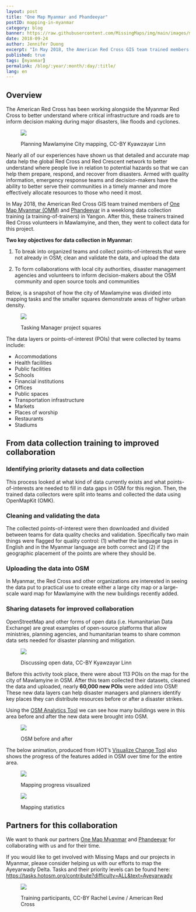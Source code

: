 ```yaml
---
layout: post
title: "One Map Myanmar and Phandeeyar"
postID: mapping-in-myanmar
category: blog
banner: https://raw.githubusercontent.com/MissingMaps/img/main/images/missingmaps-blog_20181203_banner.png
date: 2018-09-24
author: Jennifer Duong
excerpt: "In May 2018, the American Red Cross GIS team trained members of One Map Myanmar and Phandeeyar in a weeklong data collection training (a training-of-trainers) in Yangon. After this, these trainers trained Red Cross volunteers in Mawlamyine, and then, they went to collect data for this project."
published: true
tags: [myanmar]
permalink: /blog/:year/:month/:day/:title/
lang: en
---
```


## Overview

The American Red Cross has been working alongside the Myanmar Red Cross to better understand where critical infrastructure and roads are to inform decision making during major disasters, like floods and cyclones. 

<figure>
<img src="https://raw.githubusercontent.com/MissingMaps/img/main/images/missingmaps-blog_20181203_1.png">
<p class="caption">Planning Mawlamyine City mapping, CC-BY Kyawzayar Linn</p>
</figure>

Nearly all of our experiences have shown us that detailed and accurate map data help the global Red Cross and Red Crescent network to better understand where people live in relation to potential hazards so that we can help them prepare, respond, and recover from disasters. Armed with quality information, emergency response teams and decision-makers have the ability to better serve their communities in a timely manner and more effectively allocate resources to those who need it most.

In May 2018, the American Red Cross GIS team trained members of [One Map Myanmar (OMM)](https://portal.onemapmyanmar.info/omm/home/) and [Phandeeyar](https://phandeeyar.org/) in a weeklong data collection training (a training-of-trainers) in Yangon. After this, these trainers trained Red Cross volunteers in Mawlamyine, and then, they went to collect data for this project.

**Two key objectives for data collection in Myanmar:**

1. To break into organized teams and collect points-of-interests that were not already in OSM; clean and validate the data, and  upload the data

2. To form collaborations with local city authorities, disaster management agencies and volunteers to inform decision-makers about the OSM community and open source tools and communities

Below, is a snapshot of how the city of Mawlamyine was divided into mapping tasks and the smaller squares demonstrate areas of higher urban density. 

<figure>
<img src="https://raw.githubusercontent.com/MissingMaps/img/main/images/missingmaps-blog_20181203_2.png">
<p class="caption">Tasking Manager project squares</p>
</figure>

The data layers or points-of-interest (POIs) that were collected by teams include:

- Accommodations
- Health facilities
- Public facilities
- Schools
- Financial institutions
- Offices
- Public spaces
- Transportation infrastructure
- Markets
- Places of worship
- Restaurants
- Stadiums


## From data collection training to improved collaboration

### Identifying priority datasets and data collection

This process looked at what kind of data currently exists and what points-of-interests are needed to fill in data gaps in OSM for this region. Then, the trained data collectors were split into teams and collected the data using OpenMapKit (OMK).

### Cleaning and validating the data

The collected points-of-interest were then downloaded and divided between teams for data quality checks and validation. Specifically two main things were flagged for quality control: (1) whether the language tags in English and in the Myanmar language are both correct and (2) if the geographic placement of the points are where they should be.

### Uploading the data into OSM

In Myanmar, the Red Cross and other organizations are interested in seeing the data put to practical use to create either a large city map or a large-scale ward map for Mawlamyine with the new buildings recently added.

### Sharing datasets for improved collaboration

OpenStreetMap and other forms of open data (i.e. Humanitarian Data Exchange) are great examples of open-source platforms that allow ministries, planning agencies, and humanitarian teams to share common data sets needed for disaster planning and mitigation.

<figure>
<img src="https://raw.githubusercontent.com/MissingMaps/img/main/images/missingmaps-blog_20181203_3.png">
<p class="caption">Discussing open data, CC-BY Kyawzayar Linn</p>
</figure>

Before this activity took place, there were about 113 POIs on the map for the city of Mawlamyine in OSM. After this team collected their datasets, cleaned the data and uploaded, nearly **60,000 new POIs** were added into OSM! These new data layers can help disaster managers and planners identify key places they can distribute resources before or after a disaster strikes. 

Using the [OSM Analytics Tool](https://osm-analytics.org/) we can see how many buildings were in this area before and after the new data were brought into OSM.

<figure>
<img src="https://raw.githubusercontent.com/MissingMaps/img/main/images/missingmaps-blog_20181203_4.png">
<p class="caption">OSM before and after</p>
</figure>

The below animation, produced from HOT’s [Visualize Change Tool](http://visualize-change.hotosm.org/) also shows the progress of the features added in OSM over time for the entire area.

<figure>
<img src="https://raw.githubusercontent.com/MissingMaps/img/main/images/missingmaps-blog_20181203_5.gif">
<p class="caption">Mapping progress visualized</p>
</figure>

<figure>
<img src="https://raw.githubusercontent.com/MissingMaps/img/main/images/missingmaps-blog_20181203_6.png">
<p class="caption">Mapping statistics</p>
</figure>

## Partners for this collaboration

We want to thank our partners [One Map Myanmar](https://portal.onemapmyanmar.info/omm/home/) and [Phandeeyar](https://phandeeyar.org/) for collaborating with us and for their time. 

If you would like to get involved with Missing Maps and our projects in Myanmar, please consider helping us with our efforts to map the Ayeyarwady Delta. Tasks and their priority levels can be found here: https://tasks.hotosm.org/contribute?difficulty=ALL&text=Ayeyarwady 

<figure>
<img src="https://raw.githubusercontent.com/MissingMaps/img/main/images/missingmaps-blog_20181203_7.png">
<p class="caption">Training participants, CC-BY Rachel Levine / American Red Cross</p>
</figure>

